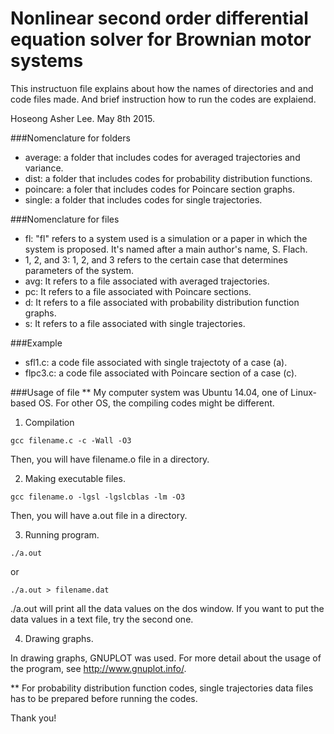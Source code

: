 # Nonlinear second order differential equation solver for Brownian motor systems

This instructuon file  explains about how the names of directories and and code files made. And brief instruction how to run the codes are explaiend.

Hoseong Asher Lee. 
May 8th 2015.


###Nomenclature for folders

* average: a folder that includes codes for averaged trajectories and variance.
* dist: a folder that includes codes for probability distribution functions.
* poincare: a foler that includes codes for Poincare section graphs.
* single: a folder that includes codes for single trajectories.

###Nomenclature for files
* fl: "fl" refers to a system used is a simulation or a paper in which the system is proposed. It's named after a main author's name, S. Flach.
* 1, 2, and 3: 1, 2, and 3 refers to the certain case that determines parameters of the system.
* avg: It refers to a file associated with averaged trajectories.
* pc: It refers to a file associated with Poincare sections.
* d: It refers to a file associated with probability distribution function graphs.
* s: It refers to a file associated with single trajectories.

###Example
* sfl1.c: a code file associated with single trajectoty of a case (a).
* flpc3.c: a code file associated with Poincare section of a case (c).

###Usage of file
** My computer system was Ubuntu 14.04, one of Linux-based OS. For other OS, the compiling codes might be different.

1. Compilation
  ```
  gcc filename.c -c -Wall -O3
  ```
  Then, you will have filename.o file in a directory.

2. Making executable files.
  ```
  gcc filename.o -lgsl -lgslcblas -lm -O3
  ```
  Then, you will have a.out file in a directory.

3. Running program.
  ```
  ./a.out
  ```
  or
  ```
  ./a.out > filename.dat
  ```
  ./a.out will print all the data values on the dos window. If you want to put the data values in a text file, try the second one.

4. Drawing graphs.

In drawing graphs, GNUPLOT was used. For more detail about the usage of the program, see http://www.gnuplot.info/.

** For probability distribution function codes, single trajectories data files has to be prepared before running the codes. 

Thank you!
